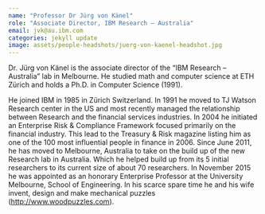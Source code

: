 ```yaml
---
name: "Professor Dr Jürg von Känel"
role: "Associate Director, IBM Research – Australia"
email: jvk@au.ibm.com
categories: jekyll update
image: assets/people-headshots/juerg-von-kaenel-headshot.jpg
---
```

Dr. Jürg von Känel is the associate director of the “IBM Research – Australia” lab in Melbourne. He studied math and computer science at ETH Zürich and holds a Ph.D. in Computer Science (1991).

He joined IBM in 1985 in Zürich Switzerland. In 1991 he moved to TJ Watson Research center in the US and most recently managed the relationship between Research and the financial services industries.
In 2004 he initiated an Enterprise Risk & Compliance Framework focused primarily on the financial industry. This lead to the Treasury & Risk magazine listing him as one of the 100 most influential people in finance in 2006. Since June 2011, he has moved to Melbourne, Australia to take on the build up of the new Research lab in Australia. Which he helped build up from its 5 initial researchers to its current size of about 70 researchers. In November 2015 he was appointed as an honorary Enterprise Professor at the University Melbourne, School of Engineering. In his scarce spare time he and his wife invent, design and make mechanical puzzles (http://www.woodpuzzles.com).